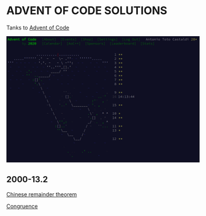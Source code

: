 ADVENT OF CODE SOLUTIONS
========================

Tanks to [Advent of Code](https://adventofcode.com/)

![2020 Calendar](./2020-15.2-calendar.png?&raw=true "2020 Calendar")


## 2000-13.2

[Chinese remainder theorem](https://en.wikipedia.org/wiki/Chinese_remainder_theorem)

[Congruence](https://en.wikipedia.org/wiki/Modular_arithmetic#Congruence)
